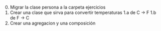 0. Migrar la clase persona a la carpeta ejercicios
1. Crear una clase que sirva para convertir temperaturas 
    1.a de C -> F
    1.b de F -> C
2. Crear una agregacion y una composición
